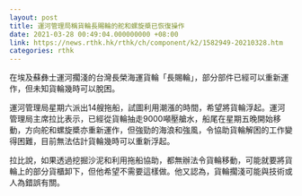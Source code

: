 ```yaml
---
layout: post
title: 運河管理局稱貨輪長賜輪的舵和螺旋槳已恢復操作
date: 2021-03-28 00:49:04.000000000 +08:00
link: https://news.rthk.hk/rthk/ch/component/k2/1582949-20210328.htm
categories: rthk
---
```


在埃及蘇彝士運河擱淺的台灣長榮海運貨輪「長賜輪」，部分部件已經可以重新運作，但未知貨輪幾時可以脫困。

運河管理局星期六派出14艘拖船，試圖利用潮漲的時間，希望將貨輪浮起。運河管理局主席拉比表示，已經從貨輪抽走9000噸壓艙水，船尾在星期五晚開始移動，方向舵和螺旋槳亦重新運作，但強勁的海浪和強風，令協助貨輪解困的工作變得困難，目前無法估計貨輪幾時可以重新浮起。

拉比說，如果透過挖掘沙泥和利用拖船協助，都無辦法令貨輪移動，可能就要將貨輪上的部分貨櫃卸下，但他希望不需要這樣做。他又認為，貨輪擱淺可能與技術或人為錯誤有關。
